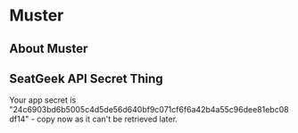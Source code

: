 # Muster

## About Muster

## SeatGeek API Secret Thing
Your app secret is "24c6903bd6b5005c4d5de56d640bf9c071cf6f6a42b4a55c96dee81ebc08df14" - copy now as it can't be retrieved later.



